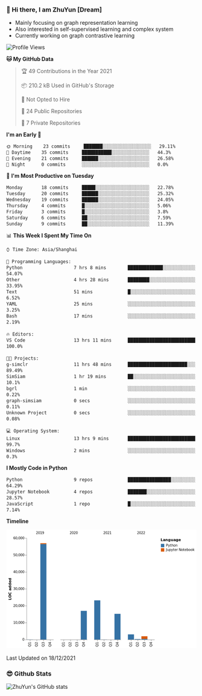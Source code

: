### 👋 Hi there, I am ZhuYun [Dream]

- Mainly focusing on graph representation learning
- Also interested in self-supervised learning and complex system
- Currently working on graph contrastive learning

<!--START_SECTION:waka-->
![Profile Views](http://img.shields.io/badge/Profile%20Views-89-blue)

**🐱 My GitHub Data** 

> 🏆 49 Contributions in the Year 2021
 > 
> 📦 210.2 kB Used in GitHub's Storage 
 > 
> 🚫 Not Opted to Hire
 > 
> 📜 24 Public Repositories 
 > 
> 🔑 7 Private Repositories  
 > 
**I'm an Early 🐤** 

```text
🌞 Morning    23 commits     ███████░░░░░░░░░░░░░░░░░░   29.11% 
🌆 Daytime    35 commits     ███████████░░░░░░░░░░░░░░   44.3% 
🌃 Evening    21 commits     ██████░░░░░░░░░░░░░░░░░░░   26.58% 
🌙 Night      0 commits      ░░░░░░░░░░░░░░░░░░░░░░░░░   0.0%

```
📅 **I'm Most Productive on Tuesday** 

```text
Monday       18 commits     █████░░░░░░░░░░░░░░░░░░░░   22.78% 
Tuesday      20 commits     ██████░░░░░░░░░░░░░░░░░░░   25.32% 
Wednesday    19 commits     ██████░░░░░░░░░░░░░░░░░░░   24.05% 
Thursday     4 commits      █░░░░░░░░░░░░░░░░░░░░░░░░   5.06% 
Friday       3 commits      █░░░░░░░░░░░░░░░░░░░░░░░░   3.8% 
Saturday     6 commits      ██░░░░░░░░░░░░░░░░░░░░░░░   7.59% 
Sunday       9 commits      ██░░░░░░░░░░░░░░░░░░░░░░░   11.39%

```


📊 **This Week I Spent My Time On** 

```text
⌚︎ Time Zone: Asia/Shanghai

💬 Programming Languages: 
Python                   7 hrs 8 mins        █████████████░░░░░░░░░░░░   54.07% 
Other                    4 hrs 28 mins       ████████░░░░░░░░░░░░░░░░░   33.95% 
Text                     51 mins             █░░░░░░░░░░░░░░░░░░░░░░░░   6.52% 
YAML                     25 mins             ░░░░░░░░░░░░░░░░░░░░░░░░░   3.25% 
Bash                     17 mins             ░░░░░░░░░░░░░░░░░░░░░░░░░   2.19%

🔥 Editors: 
VS Code                  13 hrs 11 mins      █████████████████████████   100.0%

🐱‍💻 Projects: 
g-simclr                 11 hrs 48 mins      ██████████████████████░░░   89.49% 
SimSiam                  1 hr 19 mins        ██░░░░░░░░░░░░░░░░░░░░░░░   10.1% 
bgrl                     1 min               ░░░░░░░░░░░░░░░░░░░░░░░░░   0.22% 
graph-simsiam            0 secs              ░░░░░░░░░░░░░░░░░░░░░░░░░   0.11% 
Unknown Project          0 secs              ░░░░░░░░░░░░░░░░░░░░░░░░░   0.08%

💻 Operating System: 
Linux                    13 hrs 9 mins       █████████████████████████   99.7% 
Windows                  2 mins              ░░░░░░░░░░░░░░░░░░░░░░░░░   0.3%

```

**I Mostly Code in Python** 

```text
Python                   9 repos             ████████████████░░░░░░░░░   64.29% 
Jupyter Notebook         4 repos             ███████░░░░░░░░░░░░░░░░░░   28.57% 
JavaScript               1 repo              █░░░░░░░░░░░░░░░░░░░░░░░░   7.14%

```


**Timeline**

![Chart not found](https://raw.githubusercontent.com/ZhuYun97/ZhuYun97/main/charts/bar_graph.png) 


 Last Updated on 18/12/2021
<!--END_SECTION:waka-->

### 😎 Github Stats
![ZhuYun's GitHub stats](https://github-readme-stats.vercel.app/api?username=ZhuYun97&show_icons=true&theme=onedark)
